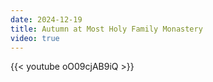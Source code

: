 ```yaml
---
date: 2024-12-19
title: Autumn at Most Holy Family Monastery
video: true
---
```



{{< youtube oO09cjAB9iQ >}}
